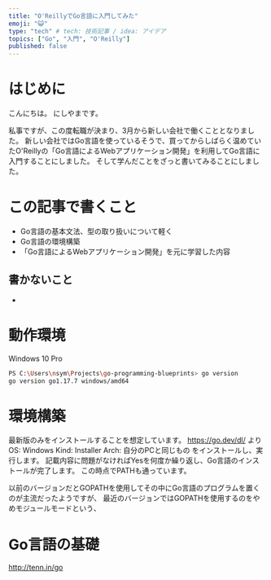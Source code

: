 ```yaml
---
title: "O'ReillyでGo言語に入門してみた"
emoji: "😺"
type: "tech" # tech: 技術記事 / idea: アイデア
topics: ["Go", "入門", "O'Reilly"]
published: false
---
```


# はじめに

こんにちは。
にしやまです。

私事ですが、この度転職が決まり、3月から新しい会社で働くこととなりました。
新しい会社ではGo言語を使っているそうで、買ってからしばらく温めていたO'Reillyの「Go言語によるWebアプリケーション開発」を利用してGo言語に入門することにしました。
そして学んだことをざっと書いてみることにしました。

# この記事で書くこと

- Go言語の基本文法、型の取り扱いについて軽く
- Go言語の環境構築
- 「Go言語によるWebアプリケーション開発」を元に学習した内容

## 書かないこと

- 

# 動作環境

Windows 10 Pro

```bash
PS C:\Users\nsym\Projects\go-programming-blueprints> go version
go version go1.17.7 windows/amd64
```

# 環境構築

最新版のみをインストールすることを想定しています。
https://go.dev/dl/
より
OS: Windows
Kind: Installer
Arch: 自分のPCと同じもの
をインストールし、実行します。
記載内容に問題がなければYesを何度か繰り返し、Go言語のインストールが完了します。
この時点でPATHも通っています。

以前のバージョンだとGOPATHを使用してその中にGo言語のプログラムを置くのが主流だったようですが、
最近のバージョンではGOPATHを使用するのをやめモジュールモードという、

# Go言語の基礎

http://tenn.in/go

# 

